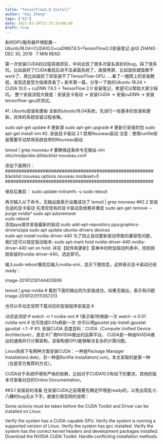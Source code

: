```yaml
---
title: "TensorFlow2.0 Install"
author: "Kai Zheng"
tags: ["AI"]
date: 2021-03-10T11:15:31+08:00
draft: true
---
```


新的GPU服务器环境配置--Ubuntu18.04+CUDA10.0+cuDNN7.6.5+TensorFlow2.0安装笔记
@QI ZHANG · DEC 30, 2019 · 7 MIN READ

第一次安装CUDA的过程简直抓狂，中间出现了很多次莫名其妙的bug，踩了很多坑。比如装好了CUDA重启后进不去桌面系统了，直接黑屏、比如鼠标键盘都不work了、再比如装好了却安装不了TensorFlow-GPU……看了一圈网上的安装教程，发现还是官方指南真香了~ 新年第一篇，分享一下我的Ubuntu 18.04 + CUDA 10.0 + cuDNN 7.6.5 + TensorFlow 2.0 安装笔记，希望可以帮助大家少踩坑。 整个安装流程大致是：安装显卡驱动 -> 安装CUDA -> 安装cuDNN -> 安装tensorflow-gpu并测试。

<!--more-->


#1. Ubuntu安装和更新
全新的ubuntu18.04系统，先进行一些基本的安装和更新。具体的系统安装过程省略。

sudo apt-get update # 更新源
sudo apt-get upgrade # 更新已安装的包
sudo apt-get install vim
#2. 安装显卡驱动
2.1 禁用Nouveau驱动
注意：使用runfile安装需要手动禁用系统自带的Nouveau驱动

lsmod | grep nouveau # 要确保这条命令无输出
vim /etc/modprobe.d/blacklist-nouveau.conf

添加下面两行：
#######################################################
blacklist nouveau
options nouveau modeset=0
#######################################################

保存后重启：
sudo update-initramfs -u
sudo reboot

再次输入以下命令，无输出就表示设置成功了
lsmod | grep nouveau
##2.2 安装合适的显卡驱动
先清空现有的显卡驱动及依赖并重启
sudo apt-get remove --purge nvidia* 
sudo apt autoremove                 
sudo reboot                         
添加ppa源并安装最新的驱动
sudo add-apt-repository ppa:graphics-drivers/ppa 
sudo apt update
ubuntu-drivers devices                          
sudo apt install nvidia-driver-440
为了防止自动更新驱动导致的兼容性问题，我们还可以锁定驱动版本:
sudo apt-mark hold nvidia-driver-440 
nvidia-driver-440 set on hold.
并在【软件和更新】菜单中的附加驱动列表中，找到刚刚安装的nvidia-driver-440，选定即可。

输入sudo reboot重启后输入nvidia-smi，显示下图信息，这样表示显卡驱动已经ready：

image-20191230144403606

lsmod | grep nvidia # 看到下面的输出则为安装成功，如果无输出，表示有问题
image-20191231111357213

也可以手动去官网下载对应的安装程序安装显卡

*动态监测显卡*
watch -n 1 nvidia-smi # 1表示每1秒刷新一次
watch -n 0.01 nvidia-smi # 也可改成0.01s刷新一次
*也可以用gpustat*
pip install gpustat
gpustat -i 1 -P
#3. 安装CUDA
百度百科：CUDA（Compute Unified Device Architecture），是显卡厂商NVIDIA推出的运算平台。 CUDA是一种由NVIDIA推出的通用并行计算架构，该架构使GPU能够解决复杂的计算问题。

Linux系统下有两种方案安装CUDA：一种是Package Manager Installation(.deb)，另一种是Runfile Installation(.run)。本文采取的是第一种（也是官方推荐的方式）。

CUDA对于系统环境有严格的依赖，比如对于CUDA10.0有如下的要求。其他的版本可查看对应的Online Documentation。



##3.1 安装前的准备
在安装CUDA之前需要先确定环境是ready的，以免出现乱七八糟的bug无从下手。直接引用官网的说明：

Some actions must be taken before the CUDA Toolkit and Driver can be installed on Linux:

Verify the system has a CUDA-capable GPU.
Verify the system is running a supported version of Linux.
Verify the system has gcc installed.
Verify the system has the correct kernel headers and development packages installed.
Download the NVIDIA CUDA Toolkit.
Handle conflicting installation methods.

